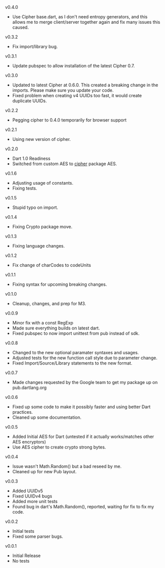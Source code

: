 v0.4.0
- Use Cipher base.dart, as I don't need entropy generators, and this allows me to merge client/server together again
  and fix many issues this caused.

v0.3.2
- Fix import/library bug.

v0.3.1
- Update pubspec to allow installation of the latest Cipher 0.7.

v0.3.0
- Updated to latest Cipher at 0.6.0. This created a breaking change in the imports. Please make sure you update your code.
- Fixed problem when creating v4 UUIDs too fast, it would create duplicate UUIDs.

v0.2.2
- Pegging cipher to 0.4.0 temporarily for browser support

v0.2.1
- Using new version of cipher.

v0.2.0
- Dart 1.0 Readiness
- Switched from custom AES to [cipher](https://github.com/izaera/cipher) package AES.

v0.1.6
- Adjusting usage of constants.
- Fixing tests.

v0.1.5
- Stupid typo on import.

v0.1.4
- Fixing Crypto package move.

v0.1.3
- Fixing language changes.

v0.1.2
- Fix change of charCodes to codeUnits

v0.1.1
- Fixing syntax for upcoming breaking changes.

v0.1.0
- Cleanup, changes, and prep for M3.

v0.0.9
- Minor fix with a const RegExp
- Made sure everything builds on latest dart.
- Fixed pubspec to now import unittest from pub instead of sdk.

v0.0.8
- Changed to the new optional paramater syntaxes and usages.
- Adjusted tests for the new function call style due to parameter change.
- Fixed Import/Source/Library statements to the new format.

v0.0.7
- Made changes requested by the Google team to get my package up on pub.dartlang.org

v0.0.6
- Fixed up some code to make it possibly faster and using better Dart practices.
- Cleaned up some documentation.

v0.0.5
- Added Initial AES for Dart (untested if it actually works/matches other AES encryptors)
- Use AES cipher to create crypto strong bytes.

v0.0.4
- Issue wasn't Math.Random() but a bad reseed by me.
- Cleaned up for new Pub layout.

v0.0.3
- Added UUIDv5
- Fixed UUIDv4 bugs
- Added more unit tests
- Found bug in dart's Math.Random(), reported, waiting for fix to fix my code.

v0.0.2
- Initial tests
- Fixed some parser bugs.

v0.0.1
- Initial Release
- No tests

